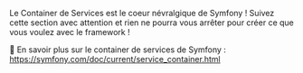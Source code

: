 Le Container de Services est le coeur névralgique de Symfony ! Suivez cette section avec attention et rien ne pourra vous arrêter pour créer ce que vous voulez avec le framework !

📖 En savoir plus sur le container de services de Symfony : https://symfony.com/doc/current/service_container.html